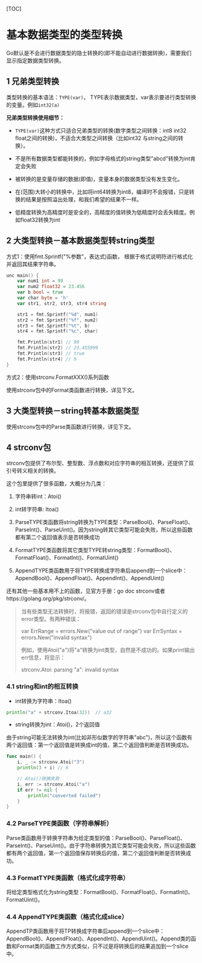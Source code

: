 [TOC]

# **基本数据类型的类型转换**

Go默认是不会进行数据类型的隐士转换的(即不能自动进行数据转换)，需要我们显示指定数据类型转换。

## 1 兄弟类型转换

类型转换的基本语法：`TYPE(var)`，	TYPE表示数据类型，var表示要进行类型转换的变量。例如`int32(a)`

**兄弟类型转换使用细节：**

- `TYPE(var)`这种方式只适合兄弟类型的转换(数字类型之间转换：int8 int32 float之间的转换)，不适合大类型之间转换（比如int32 与string之间的转换）。

- 不是所有数据类型都能转换的，例如字母格式的string类型"abcd"转换为int肯定会失败

- 被转换的是变量存储的数据(即值)，变量本身的数据类型没有发生变化。

- 在(范围)大转小的转换中，比如将int64转换为int8，编译时不会报错，只是转换的结果是按照溢出处理，和我们希望的结果不一样。

- 低精度转换为高精度时是安全的，高精度的值转换为低精度时会丢失精度。例如float32转换为int

## 2 大类型转换－基本数据类型转string类型

方式1：使用fmt.Sprintf("%参数"，表达式)函数， 根据于格式说明符进行格式化并返回其结果字符串。

```go
unc main() {
	var num1 int = 99
	var num2 float32 = 23.456
	var b bool = true
	var char byte = 'h'
	var str1, str2, str3, str4 string

	str1 = fmt.Sprintf("%d", num1)
	str2 = fmt.Sprintf("%f", num2)
	str3 = fmt.Sprintf("%t", b)
	str4 = fmt.Sprintf("%c", char)

	fmt.Println(str1) // 99
	fmt.Println(str2) // 23.455999
	fmt.Println(str3) // true
	fmt.Println(str4) // h
}
```

方式2：使用strconv.FormatXXX()系列函数

使用strconv包中的Format类函数进行转换，详见下文。

## 3 大类型转换－string转基本数据类型

使用strconv包中的Parse类函数进行转换，详见下文。

## 4 strconv包

strconv包提供了布尔型、整型数、浮点数和对应字符串的相互转换，还提供了双引号转义相关的转换。

这个包里提供了很多函数，大概分为几类：

1) 字符串转int：Atoi()

2) int转字符串: Itoa()

3) ParseTYPE类函数将string转换为TYPE类型：ParseBool()、ParseFloat()、ParseInt()、ParseUint()。因为string转其它类型可能会失败，所以这些函数都有第二个返回值表示是否转换成功

4) FormatTYPE类函数将其它类型TYPE转string类型：FormatBool()、FormatFloat()、FormatInt()、FormatUint()

5) AppendTYPE类函数用于将TYPE转换成字符串后append到一个slice中：AppendBool()、AppendFloat()、AppendInt()、AppendUint()

还有其他一些基本用不上的函数，见官方手册：go doc strconv或者https://golang.org/pkg/strconv/。

>当有些类型无法转换时，将报错，返回的错误是strconv包中自行定义的error类型。有两种错误：
>
>var ErrRange = errors.New("value out of range")
>var ErrSyntax = errors.New("invalid syntax")
>
>例如，使用Atoi("a")将"a"转换为int类型，自然是不成功的。如果print输出err信息，将显示：
>
>strconv.Atoi: parsing "a": invalid syntax

### 4.1 string和int的相互转换

- int转换为字符串：Itoa()

```go
println("a" + strconv.Itoa(32))  // a32
```

- string转换为int：Atoi()，2个返回值

由于string可能无法转换为int(比如非形似数字的字符串"abc")，所以这个函数有两个返回值：第一个返回值是转换成int的值，第二个返回值判断是否转换成功。

```go
func main() {
	i, _ := strconv.Atoi("3")
	println(3 + i) // 6

	// Atoi()转换失败
	i, err := strconv.Atoi("a")
	if err != nil {
		println("converted failed")
	}
}
```

### 4.2 ParseTYPE类函数（字符串解析）

​		Parse类函数用于转换字符串为给定类型的值：ParseBool()、ParseFloat()、ParseInt()、ParseUint()。由于字符串转换为其它类型可能会失败，所以这些函数都有两个返回值，第一个返回值保存转换后的值，第二个返回值判断是否转换成功。



### 4.3 FormatTYPE类函数（格式化成字符串）

将给定类型格式化为string类型：FormatBool()、FormatFloat()、FormatInt()、FormatUint()。



### 4.4 AppendTYPE类函数（格式化成slice）

AppendTP类函数用于将TP转换成字符串后append到一个slice中：AppendBool()、AppendFloat()、AppendInt()、AppendUint()。Append类的函数和Format类的函数工作方式类似，只不过是将转换后的结果追加到一个slice中。